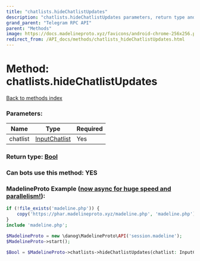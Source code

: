 ```yaml
---
title: "chatlists.hideChatlistUpdates"
description: "chatlists.hideChatlistUpdates parameters, return type and example"
grand_parent: "Telegram RPC API"
parent: "Methods"
image: https://docs.madelineproto.xyz/favicons/android-chrome-256x256.png
redirect_from: /API_docs/methods/chatlists_hideChatlistUpdates.html
---
```

# Method: chatlists.hideChatlistUpdates
[Back to methods index](index.html)



### Parameters:

| Name     |    Type       | Required |
|----------|---------------|----------|
|chatlist|[InputChatlist](/API_docs/types/InputChatlist.html) | Yes|


### Return type: [Bool](/API_docs/types/Bool.html)

### Can bots use this method: **YES**


### MadelineProto Example ([now async for huge speed and parallelism!](https://docs.madelineproto.xyz/docs/ASYNC.html)):


```php
if (!file_exists('madeline.php')) {
    copy('https://phar.madelineproto.xyz/madeline.php', 'madeline.php');
}
include 'madeline.php';

$MadelineProto = new \danog\MadelineProto\API('session.madeline');
$MadelineProto->start();

$Bool = $MadelineProto->chatlists->hideChatlistUpdates(chatlist: InputChatlist, );
```

